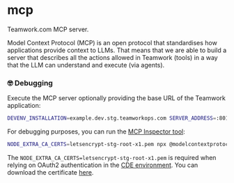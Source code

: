 # mcp

Teamwork.com MCP server.

Model Context Protocol (MCP) is an open protocol that standardises how
applications provide context to LLMs. That means that we are able to build a
server that describes all the actions allowed in Teamwork (tools) in a way that
the LLM can understand and execute (via agents).

### 🤓 Debugging

Execute the MCP server optionally providing the base URL of the Teamwork
application:

```bash
DEVENV_INSTALLATION=example.dev.stg.teamworkops.com SERVER_ADDRESS=:8012 go run cmd/mcp/main.go
```

For debugging purposes, you can run the [MCP Inspector tool](https://github.com/modelcontextprotocol/inspector):

```bash
NODE_EXTRA_CA_CERTS=letsencrypt-stg-root-x1.pem npx @modelcontextprotocol/inspector node build/index.js
```

The `NODE_EXTRA_CA_CERTS=letsencrypt-stg-root-x1.pem` is required when relying
on OAuth2 authentication in the [CDE environment](https://github.com/Teamwork/dev-env-devspace).
You can download the certificate [here](https://letsencrypt.org/certs/staging/letsencrypt-stg-root-x1.pem).